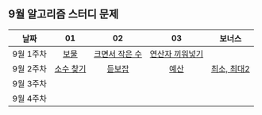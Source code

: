 ## 9월 알고리즘 스터디 문제

| 날짜 | 01 | 02 | 03 | 보너스 |
| :---: | :---: | :---: | :---: | :---: |
| 9월 1주차 | [보물](https://www.acmicpc.net/problem/1026) | [크면서 작은 수](https://www.acmicpc.net/problem/2992) | [연산자 끼워넣기](https://www.acmicpc.net/problem/14888) |  |
| 9월 2주차 | [소수 찾기](https://school.programmers.co.kr/learn/courses/30/lessons/42839) | [듣보잡](https://www.acmicpc.net/problem/1764) | [예산](https://www.acmicpc.net/problem/2512) | [최소, 최대2](https://www.acmicpc.net/problem/20053) |
| 9월 3주차 |  |  |  |  |
| 9월 4주차 |  |  |  |  |
